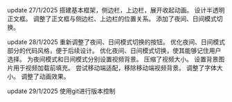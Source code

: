 update 27/1/2025
搭建基本框架，侧边栏，上边栏，展开收起动画。
设计半透明正文框。
调整了正文框与侧边栏、上边栏的位置关系。
添加了夜间、日间模式切换。

update 28/1/2025
重新调整了夜间、日间模式切换的按钮。
优化夜间、日间模式部分的代码风格，便于后续设计。
优化夜间、日间模式切换，使其能够记住用户选择。
为夜间模式和日间模式分别设置视频背景。
压缩了视频大小。
设置背景图片用于视频加载前填充。
尝试移动端适配，移除移动端视频背景。
调整了字体大小。
调整了动画效果。

update 29/1/2025
使用git进行版本控制
